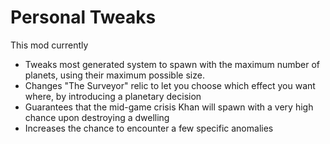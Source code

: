 # Personal Tweaks
This mod currently
* Tweaks most generated system to spawn with the maximum number of planets, using their maximum possible size.
* Changes "The Surveyor" relic to let you choose which effect you want where, by introducing a planetary decision
* Guarantees that the mid-game crisis Khan will spawn with a very high chance upon destroying a dwelling
* Increases the chance to encounter a few specific anomalies